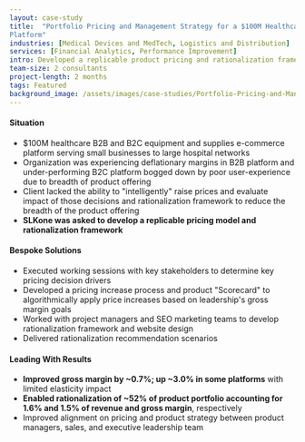 ```yaml
---
layout: case-study
title:  "Portfolio Pricing and Management Strategy for a $100M Healthcare Distribution
Platform"
industries: [Medical Devices and MedTech, Logistics and Distribution]
services: [Financial Analytics, Performance Improvement]
intro: Developed a replicable product pricing and rationalization framework to improve gross margin and e-commerce platform user experience
team-size: 2 consultants
project-length: 2 months
tags: Featured
background_image: /assets/images/case-studies/Portfolio-Pricing-and-Management-Strategy-for-a-$100M-Healthcare-Distribution-Platform.jpg
---
```


#### Situation
- $100M healthcare B2B and B2C equipment and supplies e-commerce platform serving small businesses to large hospital networks​
- Organization was experiencing deflationary margins in B2B platform and under-performing B2C platform bogged down by poor user-experience due to breadth of product offering​
- Client lacked the ability to "intelligently" raise prices and evaluate impact of those decisions and rationalization framework to reduce the breadth of the product offering​
- **SLKone was asked to develop a replicable pricing model and rationalization framework**

#### Bespoke Solutions
- Executed working sessions with key stakeholders to determine key pricing decision drivers ​
- Developed a pricing increase process and product "Scorecard" to algorithmically apply price increases based on leadership's gross margin goals​
- Worked with project managers and SEO marketing teams to develop rationalization framework and website design​
- Delivered rationalization recommendation scenarios

#### Leading With Results
- **Improved gross margin by ~0.7%; up ~3.0% in some platforms** with limited elasticity impact​
- **Enabled rationalization of ~52% of product portfolio accounting for 1.6% and 1.5% of revenue and gross margin**, respectively​
- Improved alignment on pricing and product strategy between product managers, sales, and executive leadership team

